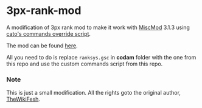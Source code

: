 # 3px-rank-mod

A modification of 3px rank mod to make it work with [MiscMod](https://github.com/cato-a/CoDaM_MiscMod) 3.1.3 using [cato's commands override script](https://github.com/cato-a/CoDaM_CustomCommands).

The mod can be found [here](https://vcodmods.com/view/rank-system).

All you need to do is replace `ranksys.gsc` in **codam** folder with the one from this repo and use the
custom commands script from this repo.

### Note
  This is just a small modification. All the rights goto the original author, [TheWikiFesh](https://discordapp.com/users/926328257819848796).

